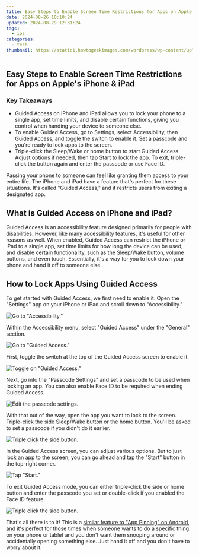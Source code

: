 ```yaml
---
title: Easy Steps to Enable Screen Time Restrictions for Apps on Apple's iPhone & iPad
date: 2024-08-26 10:10:24
updated: 2024-08-29 12:31:24
tags:
  - ios
categories:
  - tech
thumbnail: https://static1.howtogeekimages.com/wordpress/wp-content/uploads/2023/08/iphone-browser.jpg
---
```


## Easy Steps to Enable Screen Time Restrictions for Apps on Apple's iPhone & iPad

### Key Takeaways

* Guided Access on iPhone and iPad allows you to lock your phone to a single app, set time limits, and disable certain functions, giving you control when handing your device to someone else.
* To enable Guided Access, go to Settings, select Accessibility, then Guided Access, and toggle the switch to enable it. Set a passcode and you're ready to lock apps to the screen.
* Triple-click the Sleep/Wake or home button to start Guided Access. Adjust options if needed, then tap Start to lock the app. To exit, triple-click the button again and enter the passcode or use Face ID.

 Passing your phone to someone can feel like granting them access to your entire life. The iPhone and iPad have a feature that's perfect for these situations. It's called "Guided Access," and it restricts users from exiting a designated app.

##  What is Guided Access on iPhone and iPad?

 Guided Access is an accessibility feature designed primarily for people with disabilities. However, like many accessibility features, it's useful for other reasons as well. When enabled, Guided Access can restrict the iPhone or iPad to a single app, set time limits for how long the device can be used, and disable certain functionality, such as the Sleep/Wake button, volume buttons, and even touch. Essentially, it's a way for you to lock down your phone and hand it off to someone else.

##  How to Lock Apps Using Guided Access

 To get started with Guided Access, we first need to enable it. Open the "Settings" app on your iPhone or iPad and scroll down to "Accessibility."

![Go to "Accessibility."](https://static1.howtogeekimages.com/wordpress/wp-content/uploads/2023/08/img_0356.PNG) 

 Within the Accessibility menu, select "Guided Access" under the "General" section.

![Go to "Guided Access."](https://static1.howtogeekimages.com/wordpress/wp-content/uploads/2023/08/img_0357.PNG) 

 First, toggle the switch at the top of the Guided Access screen to enable it.

![Toggle on "Guided Access."](https://static1.howtogeekimages.com/wordpress/wp-content/uploads/2023/08/img_0358.PNG) 

 Next, go into the "Passcode Settings" and set a passcode to be used when locking an app. You can also enable Face ID to be required when ending Guided Access.

![Edit the passcode settings.](https://static1.howtogeekimages.com/wordpress/wp-content/uploads/2023/08/img_0359.PNG) 

 With that out of the way, open the app you want to lock to the screen. Triple-click the side Sleep/Wake button or the home button. You'll be asked to set a passcode if you didn't do it earlier.

![Triple click the side button.](https://static1.howtogeekimages.com/wordpress/wp-content/uploads/2023/08/2023-08-23_15-19-19-1.png) 

 In the Guided Access screen, you can adjust various options. But to just lock an app to the screen, you can go ahead and tap the "Start" button in the top-right corner.

![Tap "Start."](https://static1.howtogeekimages.com/wordpress/wp-content/uploads/2023/08/pxl_20230823_190624443-2.jpg) 

 To exit Guided Access mode, you can either triple-click the side or home button and enter the passcode you set or double-click if you enabled the Face ID feature.

![Triple click the side button.](https://static1.howtogeekimages.com/wordpress/wp-content/uploads/2023/08/2023-08-23_15-19-19-1.png) 

 That's all there is to it! This is a [similar feature to "App Pinning" on Android](https://youtube-videos.techidaily.com/choosing-streaming-giants-vimeo-youtube-or-dailymotion-for-2024/), and it's perfect for those times when someone wants to do a specific thing on your phone or tablet and you don't want them snooping around or accidentally opening something else. Just hand it off and you don't have to worry about it.

<ins class="adsbygoogle"
     style="display:block"
     data-ad-format="autorelaxed"
     data-ad-client="ca-pub-7571918770474297"
     data-ad-slot="1223367746"></ins>



<ins class="adsbygoogle"
     style="display:block"
     data-ad-client="ca-pub-7571918770474297"
     data-ad-slot="8358498916"
     data-ad-format="auto"
     data-full-width-responsive="true"></ins>

